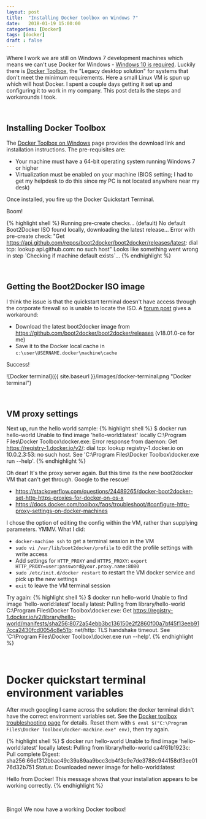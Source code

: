 ```yaml
---
layout: post
title:  "Installing Docker toolbox on Windows 7"
date:   2018-01-19 15:00:00
categories: [Docker]
tags: [docker]
draft : false
---
```

Where I work we are still on Windows 7 development machines which means we can't use Docker for Windows - [Windows 10 is required](https://docs.docker.com/docker-for-windows/faqs/#why-is-windows-10-required). Luckily there is [Docker Toolbox](https://docs.docker.com/toolbox/overview/), the "Legacy desktop solution" for systems that don't meet the minimum requirements. Here a small Linux VM is spun up which will host Docker. I spent a couple days getting it set up and configuring it to work in my company. This post details the steps and workarounds I took.

<br/>

## Installing Docker Toolbox
The [Docker Toolbox on Windows](https://docs.docker.com/toolbox/toolbox_install_windows/) page provides the download link and installation instructions. The pre-requisites are:
* Your machine must have a 64-bit operating system running Windows 7 or higher
* Virtualization must be enabled on your machine (BIOS setting; I had to get my helpdesk to do this since my PC is not located anywhere near my desk)

Once installed, you fire up the Docker Quickstart Terminal.

Boom!

{% highlight shell %}
Running pre-create checks...
(default) No default Boot2Docker ISO found locally, downloading the latest release...
Error with pre-create check: "Get https://api.github.com/repos/boot2docker/boot2docker/releases/latest: dial tcp: lookup api.github.com: no such host"
Looks like something went wrong in step ´Checking if machine default exists´...
{% endhighlight %}

<br/>

## Getting the Boot2Docker ISO image
I think the issue is that the quickstart terminal doesn't have access through the corporate firewall so is unable to locate the ISO. A [forum post](https://forums.docker.com/t/pre-create-check-failed-when-first-time-launch-docker-quickstart-terminal/9977/3)  gives a workaround:
* Download the latest boot2docker image from https://github.com/boot2docker/boot2docker/releases (v18.01.0-ce for me)
* Save it to the Docker local cache in `c:\user\USERNAME.docker\machine\cache`

Success!

![Docker terminal]({{ site.baseurl }}/images/docker-terminal.png "Docker terminal")

<br/>

## VM proxy settings
Next up, run the hello world sample:
{% highlight shell %}
$ docker run hello-world
Unable to find image 'hello-world:latest' locally
C:\Program Files\Docker Toolbox\docker.exe: Error response from daemon: Get https://registry-1.docker.io/v2/: dial tcp: lookup registry-1.docker.io on 10.0.2.3:53: no such host.
See 'C:\Program Files\Docker Toolbox\docker.exe run --help'.
{% endhighlight %}

Oh dear! It's the proxy server again. But this time its the new boot2docker VM that can't get through. Google to the rescue!
* https://stackoverflow.com/questions/24489265/docker-boot2docker-set-http-https-proxies-for-docker-on-os-x
* https://docs.docker.com/toolbox/faqs/troubleshoot/#configure-http-proxy-settings-on-docker-machines

I chose the option of editing the config within the VM, rather than supplying parameters. YMMV. What I did:
* `docker-machine ssh` to get a terminal session in the VM
* `sudo vi /var/lib/boot2docker/profile` to edit the profile settings with write access
* Add settings for `HTTP_PROXY` and `HTTPS_PROXY`: `export HTTP_PROXY=user:password@your.proxy.name:8080`
* `sudo /etc/init.d/docker restart` to restart the VM docker service and pick up the new settings
* `exit` to leave the VM terminal session

Try again:
{% highlight shell %}
$ docker run hello-world
Unable to find image 'hello-world:latest' locally
latest: Pulling from library/hello-world
C:\Program Files\Docker Toolbox\docker.exe: Get https://registry-1.docker.io/v2/library/hello-world/manifests/sha256:8072a54ebb3bc136150e2f2860f00a7bf45f13eeb917cca2430fcd0054c8e51b: net/http: TLS handshake timeout.
See 'C:\Program Files\Docker Toolbox\docker.exe run --help'.
{% endhighlight %}

<br/>

# Docker quickstart terminal environment variables
After much googling I came across  the solution: the docker terminal didn't have the correct environment variables set. See the [Docker toolbox troubleshooting page](https://docs.docker.com/toolbox/faqs/troubleshoot/#solutions) for details.
Reset them with `$ eval $("C:\Program Files\Docker Toolbox\docker-machine.exe" env)`, then try again.

{% highlight shell %}
$ docker run hello-world
Unable to find image 'hello-world:latest' locally
latest: Pulling from library/hello-world
ca4f61b1923c: Pull complete
Digest: sha256:66ef312bbac49c39a89aa9bcc3cb4f3c9e7de3788c944158df3ee0176d32b751
Status: Downloaded newer image for hello-world:latest

Hello from Docker!
This message shows that your installation appears to be working correctly.
{% endhighlight %}

<br/>

Bingo! We now have a working Docker toolbox!

<br/>
<br/>
